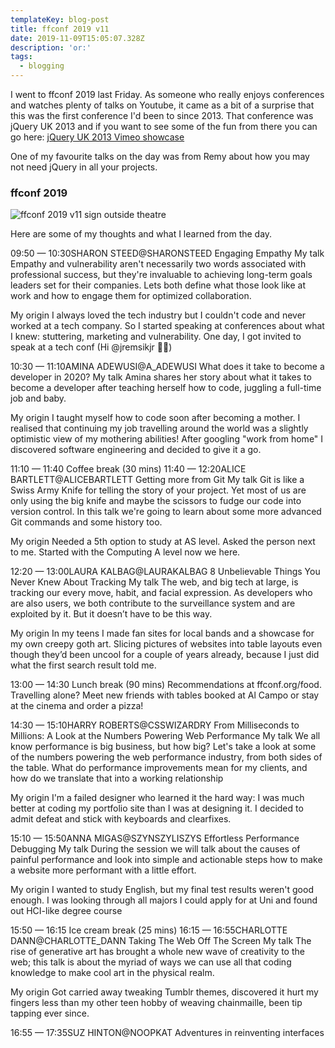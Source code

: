 ```yaml
---
templateKey: blog-post
title: ffconf 2019 v11
date: 2019-11-09T15:05:07.328Z
description: 'or:'
tags:
  - blogging
---
```



I went to ffconf 2019 last Friday. As someone who really enjoys conferences and watches plenty of talks on Youtube, it came as a bit of a surprise that this was the first conference I'd been to since 2013. That conference was jQuery UK 2013 and if you want to see some of the fun from there you can go here: [jQuery UK 2013 Vimeo showcase](https://vimeo.com/showcase/2509484)

One of my favourite talks on the day was from Remy about how you may not need jQuery in all your projects.

### ffconf 2019

![ffconf 2019 v11 sign outside theatre](https://res.cloudinary.com/lazydayed/image/upload/v1573496186/IMG_20191108_142802_1_hl5jhv.jpg)

Here are some of my thoughts and what I learned from the day.

09:50 — 10:30SHARON STEED@SHARONSTEED
Engaging Empathy
My talk
Empathy and vulnerability aren't necessarily two words associated with professional success, but they're invaluable to achieving long-term goals leaders set for their companies. Lets both define what those look like at work and how to engage them for optimized collaboration.

My origin
I always loved the tech industry but I couldn't code and never worked at a tech company. So I started speaking at conferences about what I knew: stuttering, marketing and vulnerability. One day, I got invited to speak at a tech conf (Hi @jremsikjr 👋🏾)

10:30 — 11:10AMINA ADEWUSI@A_ADEWUSI
What does it take to become a developer in 2020?
My talk
Amina shares her story about what it takes to become a developer after teaching herself how to code, juggling a full-time job and baby.

My origin
I taught myself how to code soon after becoming a mother. I realised that continuing my job travelling around the world was a slightly optimistic view of my mothering abilities! After googling "work from home" I discovered software engineering and decided to give it a go.

11:10 — 11:40
Coffee break (30 mins)
11:40 — 12:20ALICE BARTLETT@ALICEBARTLETT
Getting more from Git
My talk
Git is like a Swiss Army Knife for telling the story of your project. Yet most of us are only using the big knife and maybe the scissors to fudge our code into version control. In this talk we're going to learn about some more advanced Git commands and some history too.

My origin
Needed a 5th option to study at AS level. Asked the person next to me. Started with the Computing A level now we here.

12:20 — 13:00LAURA KALBAG@LAURAKALBAG
8 Unbelievable Things You Never Knew About Tracking
My talk
The web, and big tech at large, is tracking our every move, habit, and facial expression. As developers who are also users, we both contribute to the surveillance system and are exploited by it. But it doesn’t have to be this way.

My origin
In my teens I made fan sites for local bands and a showcase for my own creepy goth art. Slicing pictures of websites into table layouts even though they’d been uncool for a couple of years already, because I just did what the first search result told me.

13:00 — 14:30
Lunch break (90 mins)
Recommendations at ffconf.org/food.
Travelling alone? Meet new friends with tables booked at Al Campo or stay at the cinema and order a pizza!

14:30 — 15:10HARRY ROBERTS@CSSWIZARDRY
From Milliseconds to Millions: A Look at the Numbers Powering Web Performance
My talk
We all know performance is big business, but how big? Let's take a look at some of the numbers powering the web performance industry, from both sides of the table. What do performance improvements mean for my clients, and how do we translate that into a working relationship

My origin
I'm a failed designer who learned it the hard way: I was much better at coding my portfolio site than I was at designing it. I decided to admit defeat and stick with keyboards and clearfixes.

15:10 — 15:50ANNA MIGAS@SZYNSZYLISZYS
Effortless Performance Debugging
My talk
During the session we will talk about the causes of painful performance and look into simple and actionable steps how to make a website more performant with a little effort.

My origin
I wanted to study English, but my final test results weren't good enough. I was looking through all majors I could apply for at Uni and found out HCI-like degree course

15:50 — 16:15
Ice cream break (25 mins)
16:15 — 16:55CHARLOTTE DANN@CHARLOTTE_DANN
Taking The Web Off The Screen
My talk
The rise of generative art has brought a whole new wave of creativity to the web; this talk is about the myriad of ways we can use all that coding knowledge to make cool art in the physical realm.

My origin
Got carried away tweaking Tumblr themes, discovered it hurt my fingers less than my other teen hobby of weaving chainmaille, been tip tapping ever since.

16:55 — 17:35SUZ HINTON@NOOPKAT
Adventures in reinventing interfaces
